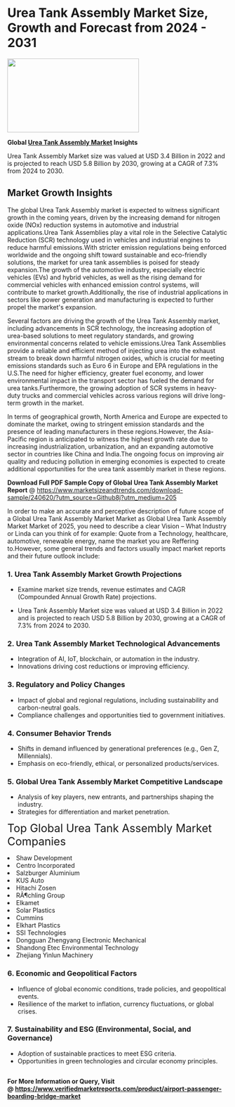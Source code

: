 <H1>Urea Tank Assembly Market Size, Growth and Forecast from 2024 - 2031</H1><img class="aligncenter size-medium wp-image-584254" src="https://thirdeyenews.in/wp-content/uploads/2024/09/Global-Market-Research-300x168.jpeg" alt="" width="300" height="168" /><p><strong>Global&nbsp;<a href="https://www.marketsizeandtrends.com/download-sample/240620/?utm_source=Github8j?utm_medium=205">Urea Tank Assembly Market</a> Insights</strong></p><p>Urea Tank Assembly Market size was valued at USD 3.4 Billion in 2022 and is projected to reach USD 5.8 Billion by 2030, growing at a CAGR of 7.3% from 2024 to 2030.</p><p><h2>Market Growth Insights</h2> <p>The global Urea Tank Assembly market is expected to witness significant growth in the coming years, driven by the increasing demand for nitrogen oxide (NOx) reduction systems in automotive and industrial applications.Urea Tank Assemblies play a vital role in the Selective Catalytic Reduction (SCR) technology used in vehicles and industrial engines to reduce harmful emissions.With stricter emission regulations being enforced worldwide and the ongoing shift toward sustainable and eco-friendly solutions, the market for urea tank assemblies is poised for steady expansion.The growth of the automotive industry, especially electric vehicles (EVs) and hybrid vehicles, as well as the rising demand for commercial vehicles with enhanced emission control systems, will contribute to market growth.Additionally, the rise of industrial applications in sectors like power generation and manufacturing is expected to further propel the market's expansion.</p> <p>Several factors are driving the growth of the Urea Tank Assembly market, including advancements in SCR technology, the increasing adoption of urea-based solutions to meet regulatory standards, and growing environmental concerns related to vehicle emissions.Urea Tank Assemblies provide a reliable and efficient method of injecting urea into the exhaust stream to break down harmful nitrogen oxides, which is crucial for meeting emissions standards such as Euro 6 in Europe and EPA regulations in the U.S.The need for higher efficiency, greater fuel economy, and lower environmental impact in the transport sector has fueled the demand for urea tanks.Furthermore, the growing adoption of SCR systems in heavy-duty trucks and commercial vehicles across various regions will drive long-term growth in the market.</p> <p>In terms of geographical growth, North America and Europe are expected to dominate the market, owing to stringent emission standards and the presence of leading manufacturers in these regions.However, the Asia-Pacific region is anticipated to witness the highest growth rate due to increasing industrialization, urbanization, and an expanding automotive sector in countries like China and India.The ongoing focus on improving air quality and reducing pollution in emerging economies is expected to create additional opportunities for the urea tank assembly market in these regions.</p> <p><span class=""><strong>Download Full PDF Sample Copy of Global Urea Tank Assembly Market Report</strong> @ <a href="https://www.marketsizeandtrends.com/download-sample/240620/?utm_source=Github8j?utm_medium=205" target="_blank">https://www.marketsizeandtrends.com/download-sample/240620/?utm_source=Github8j?utm_medium=205</a></span></p><p>In order to make an accurate and perceptive description of future scope of a Global&nbsp;Urea Tank Assembly Market Market as Global&nbsp;Urea Tank Assembly Market Market of 2025, you need to describe a clear Vision &ndash; What Industry or Linda can you think of for example: Quote from a Technology, healthcare, automotive, renewable energy, name the market you are Reffering to.However, some general trends and factors usually impact market reports and their future outlook include:</p><h3>1.&nbsp;<strong>Urea Tank Assembly Market Growth Projections</strong></h3><ul><li>Examine market size trends, revenue estimates and CAGR (Compounded Annual Growth Rate) projections.</li><li><p>Urea Tank Assembly Market size was valued at USD 3.4 Billion in 2022 and is projected to reach USD 5.8 Billion by 2030, growing at a CAGR of 7.3% from 2024 to 2030.</p></li></ul><h3>2.&nbsp;<strong>Urea Tank Assembly Market Technological Advancements</strong></h3><ul><li>Integration of AI, IoT, blockchain, or automation in the industry.</li><li>Innovations driving cost reductions or improving efficiency.</li></ul><h3>3.&nbsp;<strong>Regulatory and Policy Changes</strong></h3><ul><li>Impact of global and regional regulations, including sustainability and carbon-neutral goals.</li><li>Compliance challenges and opportunities tied to government initiatives.</li></ul><h3>4.&nbsp;<strong>Consumer Behavior Trends</strong></h3><ul><li>Shifts in demand influenced by generational preferences (e.g., Gen Z, Millennials).</li><li>Emphasis on eco-friendly, ethical, or personalized products/services.</li></ul><h3>5.&nbsp;<strong>Global Urea Tank Assembly Market Competitive Landscape</strong></h3><ul><li>Analysis of key players, new entrants, and partnerships shaping the industry.</li><li>Strategies for differentiation and market penetration.</li></ul><p data-pm-slice="1 1 []"><span style="color: inherit; font-family: inherit; font-size: 25px;">Top Global Urea Tank Assembly Market Companies</span></p><div class="" data-test-id=""><p><li>Shaw Development</li><li> Centro Incorporated</li><li> Salzburger Aluminium</li><li> KUS Auto</li><li> Hitachi Zosen</li><li> RÃ¶chling Group</li><li> Elkamet</li><li> Solar Plastics</li><li> Cummins</li><li> Elkhart Plastics</li><li> SSI Technologies</li><li> Dongguan Zhengyang Electronic Mechanical</li><li> Shandong Etec Environmental Technology</li><li> Zhejiang Yinlun Machinery</li></p></div><h3>6.&nbsp;<strong>Economic and Geopolitical Factors</strong></h3><ul><li>Influence of global economic conditions, trade policies, and geopolitical events.</li><li>Resilience of the market to inflation, currency fluctuations, or global crises.</li></ul><h3>7.&nbsp;<strong>Sustainability and ESG (Environmental, Social, and Governance)</strong></h3><ul><li>Adoption of sustainable practices to meet ESG criteria.</li><li>Opportunities in green technologies and circular economy principles.</li></ul><h2><strong style="font-size: 14px;">For More Information or Query, Visit @&nbsp;</strong><a style="background-color: #ffffff; font-size: 14px;" href="https://www.marketsizeandtrends.com/report/urea-tank-assembly-market/" target="_blank">https://www.verifiedmarketreports.com/product/airport-passenger-boarding-bridge-market</a></h2>
